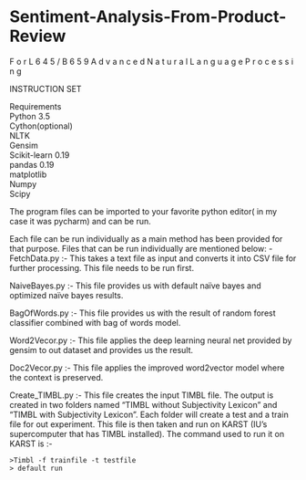 # Sentiment-Analysis-From-Product-Review 
F o r  L 6 4 5 / B 6 5 9 A d v a n c e d N a t u r a l L a n g u a g e P r o c e s s i n g 
  
INSTRUCTION SET 
   
Requirements  
Python 3.5  
Cython(optional)       
NLTK       
Gensim    
Scikit-learn 0.19     
pandas 0.19    
matplotlib     
Numpy  
Scipy 
    
The program files can be imported to your favorite python editor( in my case it was pycharm) and can be run.
   
Each file can be run individually as a main method has been provided for that purpose. Files that can be run individually are mentioned below: -   
FetchData.py :- This takes a text file as input and converts it into CSV file for further processing. This file needs to be run first. 
   
NaiveBayes.py :- This file provides us with default naïve bayes and optimized naïve bayes results.  
   
BagOfWords.py :- This file provides us with the result of random forest classifier combined with bag of words model.   
   
Word2Vecor.py :- This file applies the deep learning neural net provided by gensim to out dataset and provides us the result.  
   
Doc2Vecor.py :- This file applies the improved word2vector model where the context is preserved.    
   
Create_TIMBL.py :-  This file creates the input TIMBL file. The output is created in two folders named “TIMBL without Subjectivity Lexicon” and “TIMBL with Subjectivity Lexicon”. Each folder will create a test and a train file for out experiment. This file is then taken and run on KARST (IU’s supercomputer that has TIMBL installed). The command used to run it on KARST is :-   
   
	>Timbl -f trainfile -t testfile   
	> default run   


   
